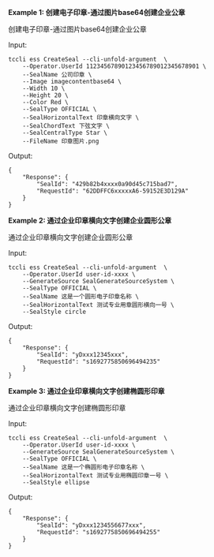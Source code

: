 **Example 1: 创建电子印章-通过图片base64创建企业公章**

创建电子印章-通过图片base64创建企业公章

Input: 

```
tccli ess CreateSeal --cli-unfold-argument  \
    --Operator.UserId 11234567890123456789012345678901 \
    --SealName 公司印章 \
    --Image imagecontentbase64 \
    --Width 10 \
    --Height 20 \
    --Color Red \
    --SealType OFFICIAL \
    --SealHorizontalText 印章横向文字 \
    --SealChordText 下弦文字 \
    --SealCentralType Star \
    --FileName 印章图片.png
```

Output: 
```
{
    "Response": {
        "SealId": "429b82b4xxxx0a90d45c715bad7",
        "RequestId": "62DDFFC6xxxxxA6-59152E3D129A"
    }
}
```

**Example 2: 通过企业印章横向文字创建企业圆形公章**

通过企业印章横向文字创建企业圆形公章

Input: 

```
tccli ess CreateSeal --cli-unfold-argument  \
    --Operator.UserId user-id-xxxx \
    --GenerateSource SealGenerateSourceSystem \
    --SealType OFFICIAL \
    --SealName 这是一个圆形电子印章名称 \
    --SealHorizontalText 测试专业用章圆形横向一号 \
    --SealStyle circle
```

Output: 
```
{
    "Response": {
        "SealId": "yDxxx12345xxx",
        "RequestId": "s1692775850696494235"
    }
}
```

**Example 3: 通过企业印章横向文字创建椭圆形印章**

通过企业印章横向文字创建椭圆形印章

Input: 

```
tccli ess CreateSeal --cli-unfold-argument  \
    --Operator.UserId user-id-xxxx \
    --GenerateSource SealGenerateSourceSystem \
    --SealType OFFICIAL \
    --SealName 这是一个椭圆形电子印章名称 \
    --SealHorizontalText 测试专业用椭圆印章一号 \
    --SealStyle ellipse
```

Output: 
```
{
    "Response": {
        "SealId": "yDxxx1234556677xxx",
        "RequestId": "s1692775850696494255"
    }
}
```

